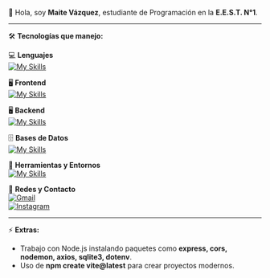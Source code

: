 👋 Hola, soy **Maite Vázquez**, estudiante de Programación en la **E.E.S.T. N°1**.  

---

🛠 **Tecnologías que manejo:**  

💻 **Lenguajes**  
[![My Skills](https://skillicons.dev/icons?i=js,html,css,java,php,cs,arduino)](https://skillicons.dev)  

🖥️ **Frontend**  
[![My Skills](https://skillicons.dev/icons?i=html,css,js,react,bootstrap,figma)](https://skillicons.dev)  

🖥️ **Backend**  
[![My Skills](https://skillicons.dev/icons?i=node,express,php,java,cs,arduino)](https://skillicons.dev)  

🗄️ **Bases de Datos**  
[![My Skills](https://skillicons.dev/icons?i=mysql,sqlite,sqlite3)](https://skillicons.dev)  

🧰 **Herramientas y Entornos**  
[![My Skills](https://skillicons.dev/icons?i=vscode,visualstudio,git,dotenv,nodemon,axios)](https://skillicons.dev)  

📱 **Redes y Contacto**  
[![Gmail](https://skillicons.dev/icons?i=gmail)](mailto:maite.lu.vazquez08@gmail.com)  
[![Instagram](https://skillicons.dev/icons?i=instagram)](https://instagram.com/mai.vazquez_)  

---

⚡ **Extras:**  
- Trabajo con Node.js instalando paquetes como **express, cors, nodemon, axios, sqlite3, dotenv**.  
- Uso de **npm create vite@latest** para crear proyectos modernos.  
